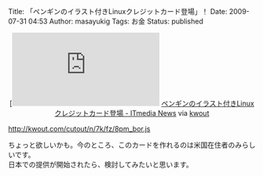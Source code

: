 Title: 「ペンギンのイラスト付きLinuxクレジットカード登場」！
Date: 2009-07-31 04:53
Author: masayukig
Tags: お金
Status: published

<div id="kwout_n7kfz8pm" class="kwout" style="text-align:center;">

[![http://www.itmedia.co.jp/news/articles/0907/30/news005.html](http://kwout.com/cutout/n/7k/fz/8pm_bor.jpg "ペンギンのイラスト付きLinuxクレジットカード登場 - ITmedia News"){width="511"
height="246"}](http://www.itmedia.co.jp/news/articles/0907/30/news005.html)
[ペンギンのイラスト付きLinuxクレジットカード登場 - ITmedia
News](http://www.itmedia.co.jp/news/articles/0907/30/news005.html) via
[kwout](http://itmedia.kwout.com/quote/n7kfz8pm)

</div>

<http://kwout.com/cutout/n/7k/fz/8pm_bor.js>

ちょっと欲しいかも。今のところ、このカードを作れるのは米国在住者のみらしいです。  
日本での提供が開始されたら、検討してみたいと思います。
